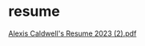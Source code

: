 # resume
[Alexis Caldwell's Resume 2023 (2).pdf](https://github.com/caldwella2/resume/files/13126186/Alexis.Caldwell.s.Resume.2023.2.pdf)
